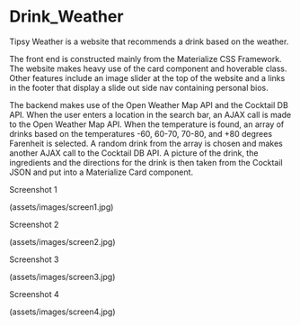 
# Drink_Weather
Tipsy Weather is a website that recommends a drink based on the weather.

The front end is constructed mainly from the Materialize CSS Framework. The website makes heavy use of the card component and hoverable class. Other features include an image slider at the top of the website and a links in the footer that display a slide out side nav containing personal bios.

The backend makes use of the Open Weather Map API and the Cocktail DB API. When the user enters a location in the search bar, an AJAX call is made to the Open Weather Map API. When the temperature is found, an array of drinks based on the temperatures -60, 60-70, 70-80, and +80 degrees Farenheit is selected. A random drink from the array is chosen and makes another AJAX call to the Cocktail DB API. A picture of the drink, the ingredients and the directions for the drink is then taken from the Cocktail JSON and put into a Materialize Card component.

<p>Screenshot 1</p>
(assets/images/screen1.jpg)
<p>Screenshot 2</p>
(assets/images/screen2.jpg)
<p>Screenshot 3</p>
(assets/images/screen3.jpg)
<p>Screenshot 4</p>
(assets/images/screen4.jpg)